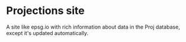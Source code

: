 # Projections site

A site like epsg.io with rich information about data in the Proj database,
except it's updated automatically.
